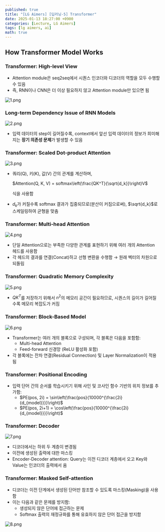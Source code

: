 ```yaml
---
published: true
title: "[LG Aimers] [딥러닝-5] Transformer"
date: 2025-01-13 18:27:00 +0900
categories: [Lecture, LG Aimers]
tags: [lg aimers, ai]
math: true
---
```

## How Transformer Model Works

### Transformer: High-level View

- Attention module은 seq2seq에서 시퀀스 인코더와 디코더의 역할을 모두 수행할 수 있음
- 즉, RNN이나 CNN은 더 이상 필요하지 않고 Attention module만 있으면 됨

![1.png](/assets/img/lg-aimers/transformer/1.png)

### Long-term Dependency Issue of RNN Models

![2.png](/assets/img/lg-aimers/transformer/2.png)

- 입력 데이터의 step이 길어질수록, context에서 앞선 입력 데이터의 정보가 희미해지는 **장기 의존성 문제**가 발생할 수 있음

### Transformer: Scaled Dot-product Attention

![3.png](/assets/img/lg-aimers/transformer/3.png)

- 쿼리(Q), 키(K), 값(V) 간의 관계를 계산하며,
    
    
    $Attention(Q, K, V) = softmax\left(\frac{QK^T}{\sqrt{d_k}}\right)V$
    
    식을 사용함
    
- $d_k$가 커질수록 softmax 결과가 집중되므로(분산이 커짐으로써), $\sqrt{d_k}$로 스케일링하여 균형을 맞춤

### Transformer: Multi-head Attention

![4.png](/assets/img/lg-aimers/transformer/4.png)

- 단일 Attention으로는 부족한 다양한 관계를 표현하기 위해 여러 개의 Attention 헤드를 사용함
- 각 헤드의 결과를 연결(Concat)하고 선형 변환을 수행함 → 원래 벡터의 차원으로 되돌림

### Transformer: Quadratic Memory Complexity

![5.png](/assets/img/lg-aimers/transformer/5.png)

- $QK^T$를 저장하기 위해서 $n^2$의 메모리 공간이 필요하므로, 시퀀스의 길이가 길어질수록 메모리 복잡도가 커짐

### Transformer: Block-Based Model

![6.png](/assets/img/lg-aimers/transformer/6.png)

- Transformer는 여러 개의 블록으로 구성되며, 각 블록은 다음을 포함함:
    - Multi-head Attention
    - Feed-forward 신경망 (ReLU 활성화 포함)
- 각 블록에는 잔차 연결(Residual Connection) 및 Layer Normalization이 적용됨

### Transformer: Positional Encoding

- 입력 단어 간의 순서를 학습시키기 위해 사인 및 코사인 함수 기반의 위치 정보를 추가함:
    - $PE(pos, 2i) = \sin\left(\frac{pos}{10000^{\frac{2i}{d_{model}}}}\right)$
    - $PE(pos, 2i+1) = \cos\left(\frac{pos}{10000^{\frac{2i}{d_{model}}}}\right)$

### Transformer: Decoder

![7.png](/assets/img/lg-aimers/transformer/7.png)

- 디코더에서는 하위 두 계층이 변경됨
- 이전에 생성된 출력에 대한 마스킹
- Encoder-Decoder attention: Query는 이전 디코더 계층에서 오고 Key와 Value는 인코더의 출력에서 옴

### Transformer: Masked Self-attention

- 디코더는 이전 단계에서 생성된 단어만 참조할 수 있도록 마스킹(Masking)을 사용함
- 이는 다음과 같은 문제를 방지함:
    - 생성되지 않은 단어에 접근하는 문제
    - Softmax 출력의 재정규화를 통해 유효하지 않은 단어 접근을 방지함

![8.png](/assets/img/lg-aimers/transformer/8.png)